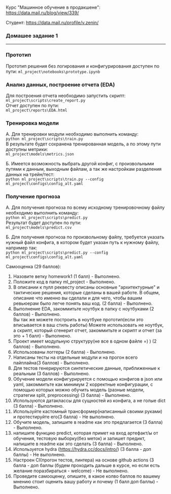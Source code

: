 Курс "Машинное обучение в продакшене":
https://data.mail.ru/blog/view/339/

Студент:
https://data.mail.ru/profile/v.zenin/

### Домашее задание 1  
-----------

### Прототип  
Прототип решения без логирования и конфигурирования доступен по пути:
	`ml_project\notebooks\prototype.ipynb`  

### Анализ данных, построение отчета (EDA)  
Для построения отчета необходимо запустить скрипт:
	`ml_project\scripts\create_report.py`  
Отчет доступен по пути:  
	`ml_project\reports\EDA.html`  

### Тренировка модели  
А. Для тренировки модули необходимо выполнить команду:  
	`python ml_project\scripts\train.py`  
В результате будет сохранена тренированная модель, а по этому пути доступны метрики:  
	`ml_project\models\metrics.json`  
  
Б. Имеется возможность выбрать другой конфиг, с произвольными путями к данным, выходным файлам,
а так же настройкам разделения данных на трейн/тест:  
	`python ml_project\scripts\train.py --config ml_project\configs\config_alt.yaml`  
  
### Получение прогноза  
А. Для получения прогноза по всему исходному тренировочному файлу необходимо выполнить команду:  
	`python ml_project\scripts\predict.py`  
Результат будет доступен по пути:  
	`ml_project\models\predict.csv`  
  
Б. Для получения прогноза по произвольному файлу, требуется указать нужный файл конфига, 
в котором будет указан путь к нужному файлу, например так:  
	`python ml_project\scripts\predict.py --config ml_project\configs\config_alt.yaml`  


Самооценка (29 баллов):

1. Назовите ветку homework1 (1 балл) - Выполнено.  
2. Положите код в папку ml_project - Выполнено.  
3. В описании к пулл реквесту описаны основные "архитектурные" и тактические решения, которые сделаны в вашей работе. В общем, описание что именно вы сделали и для чего, чтобы вашим ревьюерам было легче понять ваш код. (2 балла) - Выполнено.  
4. Выполнение EDA, закоммитьте ноутбук в папку с ноутбуками (2 баллов) - Выполнено.  
Вы так же можете построить в ноутбуке прототип(если это вписывается в ваш стиль работы)
Можете использовать не ноутбук, а скрипт, который сгенерит отчет, закоммитьте и скрипт и отчет (за это + 1 балл) - Выполнено.  
5. Проект имеет модульную структуру(не все в одном файле =) ) (2 баллов) - Выполнено.  
6. Использованы логгеры (2 балла) - Выполнено.  
7. Написаны тесты на отдельные модули и на прогон всего пайплайна(3 баллов) - Выполнено.  
8. Для тестов генерируются синтетические данные, приближенные к реальным (3 баллов) - Выполнено.  
9. Обучение модели конфигурируется с помощью конфигов в json или yaml, закоммитьте как минимум 2 корректные конфигурации, с помощью которых можно обучить модель (разные модели, стратегии split, preprocessing) (3 балла) - Выполнено.  
10. Используются датаклассы для сущностей из конфига, а не голые dict (3 балла) - Выполнено.  
11. Используйте кастомный трансформер(написанный своими руками) и протестируйте его(3 балла) - Не выполнено.  
12. Обучите модель, запишите в readme как это предлагается (3 балла) - Выполнено.  
13. напишите функцию predict, которая примет на вход артефакт/ы от обучения, тестовую выборку(без меток) и запишет предикт, напишите в readme как это сделать (3 балла)  - Выполнено.  
14. Используется hydra  (https://hydra.cc/docs/intro/) (3 балла - доп баллы) - Не выполнено.  
15. Настроен CI(прогон тестов, линтера) на основе github actions  (3 балла - доп баллы (будем проходить дальше в курсе, но если есть желание поразбираться - welcome) - Не выполнено.  
16. Проведите самооценку, опишите, в какое колво баллов по вашему мнению стоит оценить вашу работу и почему (1 балл доп баллы) - Выполнено.  

